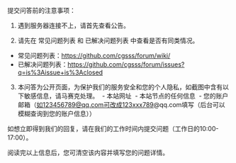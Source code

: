 提交问答前的注意事项：

1. 遇到服务器连接不上，请首先查看公告。

2. 请先在 常见问题列表 和 已解决问题列表 中查看是否有同类情况。
  - 常见问题列表：https://github.com/cgsss/forum/wiki/
  - 已解决问题列表：https://github.com/cgsss/forum/issues?q=is%3Aissue+is%3Aclosed
  
3. 本问答为公开页面，为保护我们的服务安全和您的个人隐私，如截图中含有以下敏感信息，请马赛克处理。
  - 本站网址
  - 本站节点的任何信息
  - 您的账户邮箱（如123456789@qq.com可改成123xxx789@qq.com填写（后台可以模糊查询到您的账户信息））

如想立即得到我们的回复，请在我们的工作时间内提交问题（工作日的10:00-17:00）。

阅读完以上信息后，您可清空该内容并填写您的问题详情。
